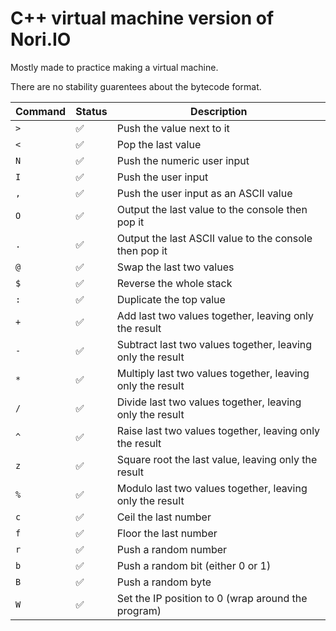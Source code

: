 # C++ virtual machine version of Nori.IO

Mostly made to practice making a virtual machine.

There are no stability guarentees about the bytecode format.

| Command | Status | Description |
|-|-|-|
| `>` | ✅ | Push the value next to it |
| `<` | ✅ | Pop the last value |
| `N` | ✅ | Push the numeric user input |
| `I` | ✅ | Push the user input |
| `,` | ✅ | Push the user input as an ASCII value |
| `O` | ✅ | Output the last value to the console then pop it |
| `.` | ✅ | Output the last ASCII value to the console then pop it |
| `@` | ✅ | Swap the last two values |
| `$` | ✅ | Reverse the whole stack |
| `:` | ✅ | Duplicate the top value |
| `+` | ✅ | Add last two values together, leaving only the result |
| `-` | ✅ | Subtract last two values together, leaving only the result |
| `*` | ✅ | Multiply last two values together, leaving only the result |
| `/` | ✅ | Divide last two values together, leaving only the result |
| `^` | ✅ | Raise last two values together, leaving only the result |
| `z` | ✅ | Square root the last value, leaving only the result |
| `%` | ✅ | Modulo last two values together, leaving only the result |
| `c` | ✅ | Ceil the last number |
| `f` | ✅ | Floor the last number |
| `r` | ✅ | Push a random number |
| `b` | ✅ | Push a random bit (either 0 or 1) |
| `B` | ✅ | Push a random byte |
| `W` | ✅ | Set the IP position to 0 (wrap around the program) |